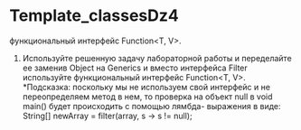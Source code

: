 # Template_classesDz4
 функциональный интерфейс Function&lt;T, V>.
 1. Используйте решенную задачу лабораторной работы и переделайте ее заменив Object
на Generics и вместо интерфейса Filter используйте функциональный интерфейс
Function<T, V>. 
*Подсказка: поскольку мы не используем свой интерфейс и не переопределяем метод в
нем, то проверка на объект null в void main() будет происходить с помощью лямбда-
выражения в виде: String[] newArray = filter(array, s -> s != null);

